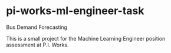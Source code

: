 # pi-works-ml-engineer-task

Bus Demand Forecasting

This is a small project for the Machine Learning Engineer position assessment at P.I. Works.

